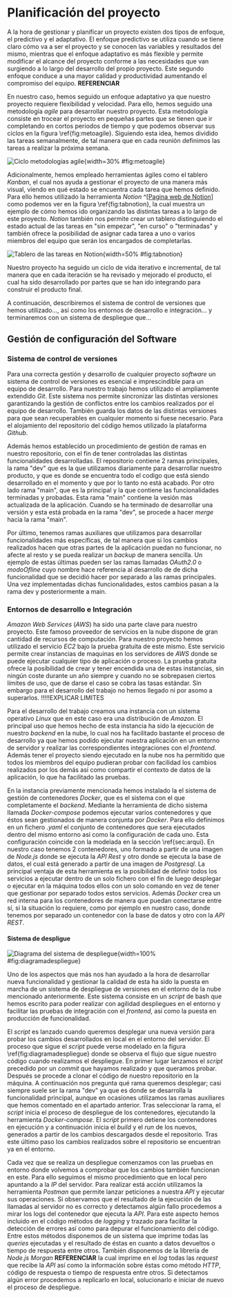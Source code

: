 # Planificación del proyecto

A la hora de gestionar y planificar un proyecto existen dos tipos de enfoque, el predictivo y el adaptativo. El enfoque predictivo se utiliza cuando se tiene claro cómo va a ser el proyecto y se conocen las variables y resultados del mismo, mientras que el enfoque adaptativo es más flexible y permite modificar el alcance del proyecto conforme a las necesidades que van surgiendo a lo largo del desarrollo del propio proyecto. Este segundo enfoque conduce a una mayor calidad y productividad aumentando el compromiso del equipo. **REFERENCIAR**

En nuestro caso, hemos seguido un enfoque adaptativo ya que nuestro proyecto requiere flexibilidad y velocidad. Para ello, hemos seguido una metodología _agile_ para desarrollar nuestro proyecto. Esta metodología consiste en trocear el proyecto en pequeñas partes que se tienen que ir completando en cortos periodos de tiempo y que podemos observar sus ciclos en la figura \ref{fig:metoagile}. Siguiendo esta idea, hemos dividido las tareas semanalmente, de tal manera que en cada reunión definimos las tareas a realizar la próxima semana.

![Ciclo metodologías agile](img/metoagile.png){width=30% #fig:metoagile}

Adicionalmente, hemos empleado herramientas ágiles como el tablero _Kanban_, el cual nos ayuda a gestionar el proyecto de una manera más visual, viendo en qué estado se encuentra cada tarea que hemos definido. Para ello hemos utilizado la herramienta _Notion_ ^[[Pagina web de Notion](https://www.notion.so/es-es)] como podemos ver en la figura \ref{fig:tabnotion}, la cual muestra un ejemplo de cómo hemos ido organizando las distintas tareas a lo largo de este proyecto. *Notion* también nos permite crear un tablero distinguiendo el estado actual de las tareas en "sin empezar", "en curso" o "terminadas" y también ofrece la posibilidad de asignar cada tarea a uno o varios miembros del equipo que serán los encargados de completarlas.

![Tablero de las tareas en Notion](img/tabnotion.png){width=50% #fig:tabnotion}

Nuestro proyecto ha seguido un ciclo de vida iterativo e incremental, de tal manera que en cada iteración se ha revisado y mejorado el producto, el cual ha sido desarrollado por partes que se han ido integrando para construir el producto final.

A continuación, describiremos el sistema de control de versiones que hemos utilizado..., así como los entornos de desarrollo e integración... y terminaremos con un sistema de despliegue que...

## Gestión de configuración del Software

### Sistema de control de versiones

Para una correcta gestión y desarrollo de cualquier proyecto *software* un sistema de control de versiones es esencial e imprescindible para un equipo de desarrollo. Para nuestro trabajo hemos utilizado el ampliamente extendido *Git*. Este sistema nos permite sincronizar las distintas versiones garantizando la gestión de conflictos  entre los cambios realizados por el equipo de desarrollo. También guarda los datos de las distintas versiones para que sean recuperables en cualquier momento si fuese necesario. Para el alojamiento del repositorio del código hemos utilizado la plataforma *Github*. 

Además hemos establecido un procedimiento de gestión de ramas en nuestro repositorio, con el fin de tener controladas las distintas funcionalidades desarrolladas. El repositorio contiene 2 ramas principales, la rama "dev" que es  la que utilizamos diariamente para desarrollar nuestro producto, y que es donde se encuentra todo el codigo que está siendo desarrollado en el momento y que por lo tanto no está acabado. Por otro lado rama "main", que es la principal y la que contiene las funcionalidades terminadas y probadas. Esta rama "main" contiene la vesión mas actualizada de la aplicación. Cuando se ha terminado de desarrollar una versión y esta está probada en la rama "dev", se procede a hacer *merge* hacia la rama "main".

Por último, tenemos ramas auxiliares que utilizamos para desarrollar  funcionalidades más específicas, de tal manera que si los cambios realizados hacen que otras partes de la aplicación puedan no funcionar, no afecte al resto y se pueda realizar un *backup* de manera sencilla. Un ejemplo de estas últimas pueden ser las ramas llamadas *OAuth2.0* o *modoOfline* cuyo nombre hace referencia al desarrollo de de dicha funcionalidad que se decidió hacer por separado a las ramas principales. Una vez implementadas dichas funcionalidades, estos cambios pasan a la rama dev y posteriormente a main.

### Entornos de desarrollo e Integración

*Amazon Web Services* (*AWS*) ha sido una parte clave para nuestro proyecto. Este famoso proveedor de servicios en la nube dispone de gran cantidad de recursos de computación. Para nuestro proyecto hemos utilizado el servicio *EC2* bajo la prueba gratuita de este mismo. Este servicio permite crear instancias de maquinas en los servidores de *AWS* donde se puede ejecutar cualquier tipo de aplicación o proceso. La prueba gratuita ofrece la posibilidad de crear y tener encendida una de estas instancias, sin ningún coste durante un año siempre y cuando no se sobrepasen ciertos límites de uso, que de darse el caso se cobra las tasas estándar. Sin embargo para el desarrollo del trabajo no hemos llegado ni por asomo a superarlos. !!!!!EXPLICAR LIMITES

Para el desarrollo del trabajo creamos una instancia con un sistema operativo *Linux* que en este caso era una distribución de *Amazon*. El principal uso que hemos hecho de esta instancia ha sido la ejecución de nuestro *backend* en la nube, lo cual nos ha facilitado bastante el proceso de desarrollo ya que hemos podido ejecutar nuestra aplicación en un entorno de servidor y realizar las correspondientes integraciones con el *frontend*. Además tener el proyecto siendo ejecutado en la nube nos ha permitido que todos los miembros del equipo pudieran probar con facilidad los cambios realizados por los demás así como compartir el contexto de datos de la aplicación, lo que ha facilitado las pruebas.

En la instancia previamente mencionada hemos instalado la el sistema de gestión de contenedores *Docker*, que es el sistema con el que completamente el *backend*. Mediante la herramienta de dicho sistema llamada *Docker-compose* podemos ejecutar varios contenedores y que éstos sean gestionados de manera conjunta por *Docker*. Para ello definimos en un fichero *.yaml* el conjunto de contenedores que sera ejecutados dentro del mismo entorno así como la configuración de cada uno. Esta configuración coincide con la modelada en la sección \ref{sec:arqui}. En nuestro caso tenemos 2 contenedores, uno formado a partir de una imagen de *Node.js* donde se ejecuta la *API Rest* y otro donde se ejecuta la base de datos, el cual está generado a partir de una imagen de *Postgresql*. La principal ventaja de esta herramienta es la posibilidad de definir todos los servicios a ejecutar dentro de un solo fichero con el fin de luego desplegar o ejecutar en la máquina todos ellos con un solo comando en vez de tener que gestionar por separado todos estos servicios. Además *Docker* crea un red interna para los contenedores de manera que puedan conectarse entre sí, si la situación lo requiere, como por ejemplo en nuestro caso, donde tenemos por separado un contenedor con la base de datos y otro con la *API REST*.

#### Sistema de despligue

![Diagrama del sistema de despliegue](img/pipelinedespliege.png){width=100% #fig:diagramadespliegue}

Uno de los aspectos que más nos han ayudado a la hora de desarrollar nueva funcionalidad y gestionar la calidad de esta ha sido la puesta en marcha de un sistema de despliegue de versiones en el entorno de la nube mencionado anteriormente. Este sistema consiste en un *script* de bash que hemos escrito para poder realizar con agilidad despliegues en el entorno y facilitar las pruebas de integración con el *frontend*, así como la puesta en producción de funcionalidad. 

El *script* es lanzado cuando queremos desplegar una nueva versión para probar los cambios desarrollados en local en el entorno del servidor. El proceso que sigue el *script* puede verse modelado en la figura \ref{fig:diagramadespliegue} donde se observa el flujo que sigue nuestro código cuando realizamos el despliegue. En primer lugar lanzamos el *script* precedido por un *commit* que hayamos realizado y que queramos probar. Después se procede a clonar el código de nuestro repositorio en la máquina. A continuación nos pregunta qué rama queremos desplegar; casi siempre suele ser la rama "dev" ya que es donde se desarrolla la funcionalidad principal, aunque en ocasiones utilizamos las ramas auxiliares que hemos comentado en el apartado anterior. Tras seleccionar la rama, el *script* inicia el proceso de despliegue de los contenedores, ejecutando la herramienta *Docker-compose*. El *script* primero detiene los contenedores en ejecución y a continuación inicia el *build* y el *run* de los nuevos, generados a partir de los cambios descargados desde el repositorio. Tras este último paso los cambios realizados sobre el repositorio se encuentran ya en el entorno.

Cada vez que se realiza un despliegue comenzamos con las pruebas en entorno donde volvemos a comprobar que los cambios también funcionan en este. Para ello seguimos el mismo procedimiento que en local pero apuntando a la *IP* del servidor. Para realizar está acción utilizamos la herramienta *Postman* que permite lanzar peticiones a nuestra *API* y ejecutar sus operaciones. Si observamos que el resultado de la ejecución de las llamadas al servidor no es correcto y detectamos algún fallo procedemos a mirar los logs del contenedor que ejecuta la *API*. Para este aspecto hemos incluido en el código métodos de *logging* y trazado para facilitar la detección de errores así como para depurar el funcionamiento del código. Entre estos métodos disponemos de un sistema que imprime todas las *queries* ejecutadas y el resultado de éstas en cuanto a datos devueltos o tiempo de respuesta entre otros. También disponemos de la librería de *Node.js Morgan* **REFERENCIAR** la cual imprime en el *log* todas las *request* que recibe la *API* así como la información sobre éstas como método *HTTP*, código de respuesta o tiempo de respuesta entre otros. Si detectamos algún error procedemos a replicarlo en local, solucionarlo e iniciar de nuevo el proceso de despliegue.

